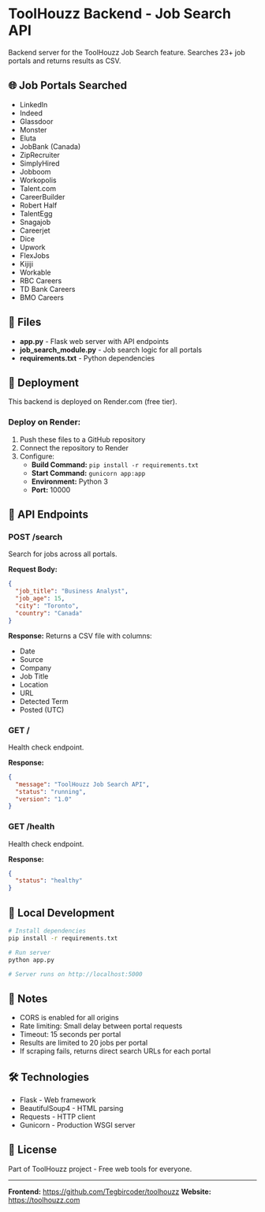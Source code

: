 # ToolHouzz Backend - Job Search API

Backend server for the ToolHouzz Job Search feature. Searches 23+ job portals and returns results as CSV.

## 🌐 Job Portals Searched

- LinkedIn
- Indeed
- Glassdoor
- Monster
- Eluta
- JobBank (Canada)
- ZipRecruiter
- SimplyHired
- Jobboom
- Workopolis
- Talent.com
- CareerBuilder
- Robert Half
- TalentEgg
- Snagajob
- Careerjet
- Dice
- Upwork
- FlexJobs
- Kijiji
- Workable
- RBC Careers
- TD Bank Careers
- BMO Careers

## 📁 Files

- **app.py** - Flask web server with API endpoints
- **job_search_module.py** - Job search logic for all portals
- **requirements.txt** - Python dependencies

## 🚀 Deployment

This backend is deployed on Render.com (free tier).

### Deploy on Render:

1. Push these files to a GitHub repository
2. Connect the repository to Render
3. Configure:
   - **Build Command:** `pip install -r requirements.txt`
   - **Start Command:** `gunicorn app:app`
   - **Environment:** Python 3
   - **Port:** 10000

## 📡 API Endpoints

### POST /search

Search for jobs across all portals.

**Request Body:**
```json
{
  "job_title": "Business Analyst",
  "job_age": 15,
  "city": "Toronto",
  "country": "Canada"
}
```

**Response:**
Returns a CSV file with columns:
- Date
- Source
- Company
- Job Title
- Location
- URL
- Detected Term
- Posted (UTC)

### GET /

Health check endpoint.

**Response:**
```json
{
  "message": "ToolHouzz Job Search API",
  "status": "running",
  "version": "1.0"
}
```

### GET /health

Health check endpoint.

**Response:**
```json
{
  "status": "healthy"
}
```

## 🔧 Local Development

```bash
# Install dependencies
pip install -r requirements.txt

# Run server
python app.py

# Server runs on http://localhost:5000
```

## 📝 Notes

- CORS is enabled for all origins
- Rate limiting: Small delay between portal requests
- Timeout: 15 seconds per portal
- Results are limited to 20 jobs per portal
- If scraping fails, returns direct search URLs for each portal

## 🛠️ Technologies

- Flask - Web framework
- BeautifulSoup4 - HTML parsing
- Requests - HTTP client
- Gunicorn - Production WSGI server

## 📄 License

Part of ToolHouzz project - Free web tools for everyone.

---

**Frontend:** https://github.com/Tegbircoder/toolhouzz
**Website:** https://toolhouzz.com
